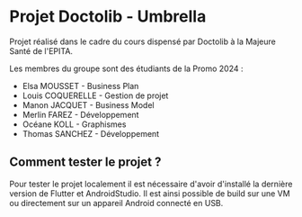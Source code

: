 # Projet Doctolib - Umbrella

Projet réalisé dans le cadre du cours dispensé par Doctolib à la Majeure Santé
de l'EPITA.

Les membres du groupe sont des étudiants de la Promo 2024 :
- Elsa MOUSSET - Business Plan
- Louis COQUERELLE - Gestion de projet
- Manon JACQUET - Business Model
- Merlin FAREZ - Développement
- Océane KOLL - Graphismes
- Thomas SANCHEZ - Développement

## Comment tester le projet ?

Pour tester le projet localement il est nécessaire d'avoir d'installé la
dernière version de Flutter et AndroidStudio.
Il est ainsi possible de build sur une VM ou directement sur un appareil Android
connecté en USB.
